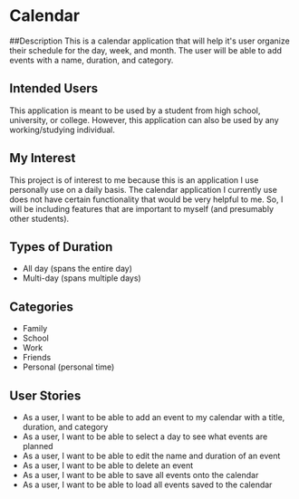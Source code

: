 # Calendar

##Description
This is a calendar application that will help it's user organize their schedule 
for the day, week, and month. The user will be able to add events with a 
name, duration, and category. 

## Intended Users

This application is meant to be used by a student from high school, 
university, or college. However, this application can also be used by any 
working/studying individual.

## My Interest

This project is of interest to me because this is an application I use 
personally use on a daily basis. The calendar application I currently use
does not have certain functionality that would be very helpful to me. So,
I will be including features that are important to myself (and presumably 
other students).

## Types of Duration
- All day (spans the entire day)
- Multi-day (spans multiple days)

## Categories
- Family
- School
- Work
- Friends
- Personal (personal time)

## User Stories 
- As a user, I want to be able to add an event to my calendar with a title, duration, and category
- As a user, I want to be able to select a day to see what events are planned
- As a user, I want to be able to edit the name and duration of an event
- As a user, I want to be able to delete an event
- As a user, I want to be able to save all events onto the calendar
- As a user, I want to be able to load all events saved to the calendar